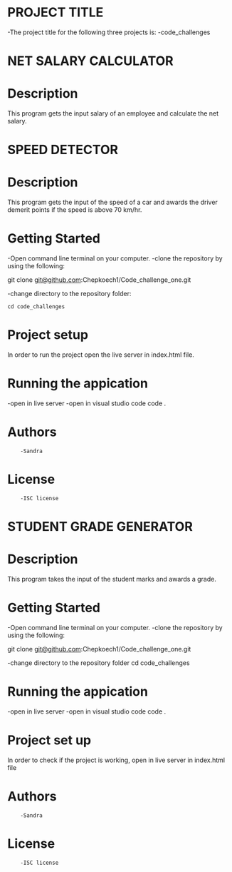# PROJECT TITLE
 -The project title for the following three projects is:
    -code_challenges
# NET SALARY CALCULATOR

   # Description
  This program gets the input salary of an employee and calculate the net salary.
# SPEED DETECTOR
 # Description
This program gets the input of the speed of a car and awards the driver demerit points if the speed is above 70 km/hr.
# Getting Started
  -Open command line terminal on your computer.
  -clone the repository by using the following:
  
  git clone git@github.com:Chepkoech1/Code_challenge_one.git
  
  -change directory to the repository folder:
  
    cd code_challenges
    
# Project setup
  In order to run the project open the live server in index.html file.
    
# Running the appication
   -open in live server
   -open in visual studio code
    code .
# Authors
        -Sandra
# License
        -ISC license

# STUDENT GRADE GENERATOR
 # Description
 This program takes the input of the student marks and awards a grade.
# Getting Started
  -Open command line terminal on your computer.
  -clone the repository by using the following:
  
  git clone git@github.com:Chepkoech1/Code_challenge_one.git
  
  -change directory to the repository folder
    cd code_challenges
# Running the appication
 -open in live server
 -open in visual studio code
    code .
# Project set up
In order to check if the project is working, open in live server in index.html file  
# Authors
        -Sandra
# License
        -ISC license
